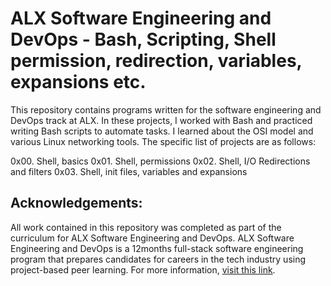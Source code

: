 # ALX Software Engineering and DevOps - Bash, Scripting, Shell permission, redirection, variables, expansions etc.
This repository contains programs written for the software engineering and DevOps track at ALX. In these projects, I worked with Bash and practiced writing Bash scripts to automate tasks. I learned about the OSI model and various Linux networking tools. 
The specific list of projects are as follows:

0x00. Shell, basics
0x01. Shell, permissions
0x02. Shell, I/O Redirections and filters
0x03. Shell, init files, variables and expansions


## Acknowledgements:
All work contained in this repository was completed as part of the curriculum for ALX Software Engineering and DevOps. 
ALX Software Engineering and DevOps is a 12months full-stack software engineering program that prepares candidates for careers in the tech industry using project-based peer learning. 
For more information, [visit this link](https://www.alxafrica.com/).

